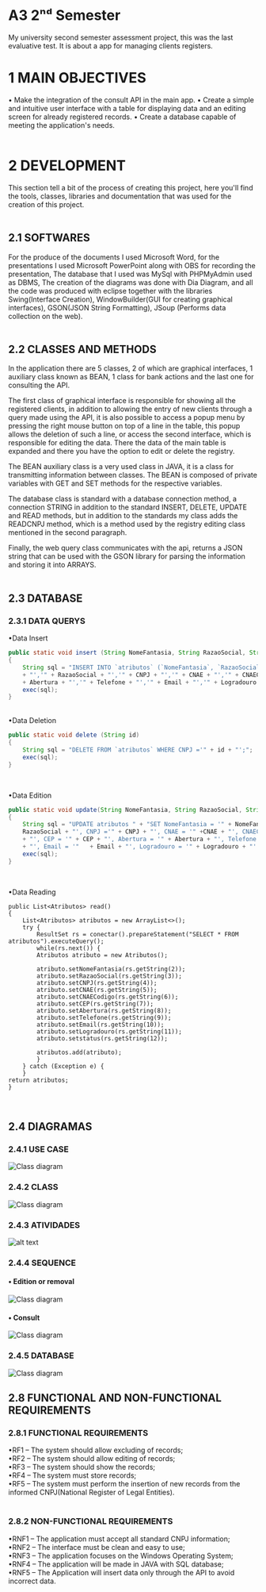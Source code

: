 
# A3 2ⁿᵈ Semester
My university second semester assessment project, this was the last evaluative test. It is about a app for managing clients registers.

# 1 MAIN OBJECTIVES
• Make the integration of the consult API in the main app.
• Create a simple and intuitive user interface with a table for displaying data and an editing screen for already registered records.
• Create a database capable of meeting the application's needs.
<BR><BR>
# 2 DEVELOPMENT
This section tell a bit of the process of creating this project, here you'll find the tools, classes, libraries and documentation that was used for the creation of this project.
<br><BR>

## 2.1 SOFTWARES

For the produce of the documents I used Microsoft Word,  for the presentations I used Microsoft PowerPoint along with OBS for recording the presentation, The database that I used was MySql with PHPMyAdmin used as DBMS, The creation of the diagrams was done with Dia Diagram, and all the code was produced with eclipse together with the libraries Swing(Interface Creation), WindowBuilder(GUI for creating graphical interfaces), GSON(JSON String Formatting), JSoup (Performs data collection on the web).
<BR><BR>

## 2.2 CLASSES AND METHODS
In the application there are 5 classes, 2 of which are graphical interfaces, 1 auxiliary class known as BEAN, 1 class for bank actions and the last one for consulting the API.

The first class of graphical interface is responsible for showing all the registered clients, in addition to allowing the entry of new clients through a query made using the API, it is also possible to access a popup menu by pressing the right mouse button on top of a line in the table, this popup allows the deletion of such a line, or access the second interface, which is responsible for editing the data. There the data of the main table is expanded and there you have the option to edit or delete the registry.

The BEAN auxiliary class is a very used class in JAVA, it is a class for transmitting information between classes. The BEAN is composed of private variables with GET and SET methods for the respective variables.

The database class is standard with a database connection method, a connection STRING in addition to the standard INSERT, DELETE, UPDATE and READ methods, but in addition to the standards my class adds the READCNPJ method, which is a method used by the registry editing class mentioned in the second paragraph.

Finally, the web query class communicates with the api, returns a JSON string that can be used with the GSON library for parsing the information and storing it into ARRAYS.
<BR><BR>
## 2.3 DATABASE
	 
### 2.3.1 DATA QUERYS

•Data Insert
```JAVA
public static void insert (String NomeFantasia, String RazaoSocial, String CNPJ, String CNAE, String CNAECodigo, String CEP, String Abertura, String Telefone, String Email, String Logradouro, String status) 
{
    String sql = "INSERT INTO `atributos` (`NomeFantasia`, `RazaoSocial`, `CNPJ`, `CNAE`, `CNAECodigo`,`CEP`, `Abertura`, `Telefone`, `Email`, `Logradouro`, `status`) "+ "VALUES ('" + NomeFantasia 
    + "','" + RazaoSocial + "','" + CNPJ + "','" + CNAE + "','" + CNAECodigo + "','" + CEP + "','" 
    + Abertura + "','" + Telefone + "','" + Email + "','" + Logradouro + "','" + status + "');";
    exec(sql);
}
```
<BR>
•Data Deletion

```JAVA
public static void delete (String id) 
{
    String sql = "DELETE FROM `atributos` WHERE CNPJ ='" + id + "';";
    exec(sql);
}
```
<br>

•Data Edition
```java
public static void update(String NomeFantasia, String RazaoSocial, String CNPJ, String CNAE, String CNAECodigo, String CEP, String Abertura, String Telefone, String Email, String Logradouro) 
{
    String sql = "UPDATE atributos " + "SET NomeFantasia = '" + NomeFantasia + "', RazaoSocial = '" +   
    RazaoSocial + "', CNPJ ='" + CNPJ + "', CNAE = '" +CNAE + "', CNAECodigo = '" + CNAECodigo 
    + "', CEP = '" + CEP + "', Abertura = '" + Abertura + "', Telefone = '" + Telefone 
    + "', Email = '"   + Email + "', Logradouro = '" + Logradouro + "'  WHERE CNPJ ='" + CNPJ + "';";
    exec(sql);
}
```

<br>

 •Data Reading
```
public List<Atributos> read()
{
    List<Atributos> atributos = new ArrayList<>();
    try {
	    ResultSet rs = conectar().prepareStatement("SELECT * FROM atributos").executeQuery();	     
	    while(rs.next()) {
		Atributos atributo = new Atributos();
		
        atributo.setNomeFantasia(rs.getString(2));
	    atributo.setRazaoSocial(rs.getString(3));
        atributo.setCNPJ(rs.getString(4));
	    atributo.setCNAE(rs.getString(5));
	    atributo.setCNAECodigo(rs.getString(6));
	    atributo.setCEP(rs.getString(7));
	    atributo.setAbertura(rs.getString(8));
	    atributo.setTelefone(rs.getString(9));
	    atributo.setEmail(rs.getString(10));
	    atributo.setLogradouro(rs.getString(11));
	    atributo.setstatus(rs.getString(12));
	    
	    atributos.add(atributo);
	    }
	} catch (Exception e) {
	}
return atributos;		
}
```
<br>

## 2.4 DIAGRAMAS
### 2.4.1 USE CASE

![Class diagram](https://github.com/GuilhermeMendes1503/A3_2Semester/blob/main/Diagrams/DiagramaDeCasodeUso.png?raw=true?raw=true)

### 2.4.2 CLASS 

![Class diagram](https://github.com/GuilhermeMendes1503/A3_2Semester/blob/main/Diagrams/DiagramaDeClasse.png?raw=true)

### 2.4.3 ATIVIDADES


![alt text](https://github.com/GuilhermeMendes1503/A3_2Semester/blob/main/Diagrams/DiagramaDeAtividades.png?raw=true)

### 2.4.4 SEQUENCE
#### 	• Edition or removal
 
![Class diagram](https://github.com/GuilhermeMendes1503/A3_2Semester/blob/main/Diagrams/DiagramaSequenciaEdi%C3%A7%C3%A3oRemo%C3%A7%C3%A3o.png?raw=true?raw=true)


####	• Consult

![Class diagram](https://github.com/GuilhermeMendes1503/A3_2Semester/blob/main/Diagrams/DiagramaSequenciaConsulta.png?raw=true?raw=true) 

### 2.4.5 DATABASE
 
 ![Class diagram](https://github.com/GuilhermeMendes1503/A3_2Semester/blob/main/Database_Iteractions/MER.png?raw=true?raw=true)

## 2.8 FUNCTIONAL AND NON-FUNCTIONAL REQUIREMENTS
### 2.8.1 FUNCTIONAL REQUIREMENTS
•RF1 – The system should allow excluding of records;<BR>
•RF2 – The system should allow editing of records;<BR>
•RF3 – The system should show the records;<BR>
•RF4 – The system must store records;<BR>
•RF5 – The system must perform the insertion of new records from the informed CNPJ(National Register of Legal Entities).<BR>
<BR>
### 2.8.2 NON-FUNCTIONAL REQUIREMENTS
•RNF1 – The application must accept all standard CNPJ information;<BR>
•RNF2 – The interface must be clean and easy to use;<BR>
•RNF3 – The application focuses on the Windows Operating System;<BR>
•RNF4 – The application will be made in JAVA with SQL database;<BR>
•RNF5 – The Application will insert data only through the API to avoid incorrect data.<BR>
